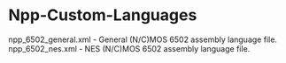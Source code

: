 # Npp-Custom-Languages

npp_6502_general.xml	-	General (N/C)MOS 6502 assembly language file.                                                                                                                     
npp_6502_nes.xml		-	NES (N/C)MOS 6502 assembly language file.
